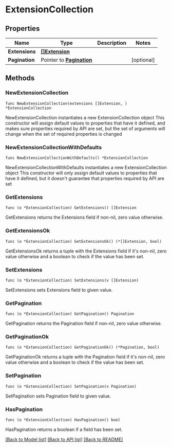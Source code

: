 # ExtensionCollection

## Properties

Name | Type | Description | Notes
------------ | ------------- | ------------- | -------------
**Extensions** | [**[]Extension**](Extension.md) |  | 
**Pagination** | Pointer to [**Pagination**](Pagination.md) |  | [optional] 

## Methods

### NewExtensionCollection

`func NewExtensionCollection(extensions []Extension, ) *ExtensionCollection`

NewExtensionCollection instantiates a new ExtensionCollection object
This constructor will assign default values to properties that have it defined,
and makes sure properties required by API are set, but the set of arguments
will change when the set of required properties is changed

### NewExtensionCollectionWithDefaults

`func NewExtensionCollectionWithDefaults() *ExtensionCollection`

NewExtensionCollectionWithDefaults instantiates a new ExtensionCollection object
This constructor will only assign default values to properties that have it defined,
but it doesn't guarantee that properties required by API are set

### GetExtensions

`func (o *ExtensionCollection) GetExtensions() []Extension`

GetExtensions returns the Extensions field if non-nil, zero value otherwise.

### GetExtensionsOk

`func (o *ExtensionCollection) GetExtensionsOk() (*[]Extension, bool)`

GetExtensionsOk returns a tuple with the Extensions field if it's non-nil, zero value otherwise
and a boolean to check if the value has been set.

### SetExtensions

`func (o *ExtensionCollection) SetExtensions(v []Extension)`

SetExtensions sets Extensions field to given value.


### GetPagination

`func (o *ExtensionCollection) GetPagination() Pagination`

GetPagination returns the Pagination field if non-nil, zero value otherwise.

### GetPaginationOk

`func (o *ExtensionCollection) GetPaginationOk() (*Pagination, bool)`

GetPaginationOk returns a tuple with the Pagination field if it's non-nil, zero value otherwise
and a boolean to check if the value has been set.

### SetPagination

`func (o *ExtensionCollection) SetPagination(v Pagination)`

SetPagination sets Pagination field to given value.

### HasPagination

`func (o *ExtensionCollection) HasPagination() bool`

HasPagination returns a boolean if a field has been set.


[[Back to Model list]](./README.md#documentation-for-models) [[Back to API list]](./README.md#documentation-for-api-endpoints) [[Back to README]](./README.md)


